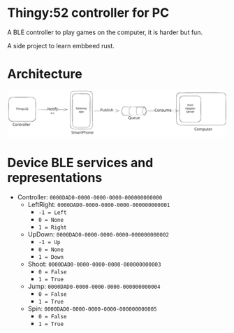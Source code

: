 # Thingy:52 controller for PC
A BLE controller to play games on the computer, it is harder but fun.

A side project to learn embbeed rust.

# Architecture
![Architecture Overview](docs/imgs/ArchitectureOverview.excalidraw.svg)

# Device BLE services and representations
- Controller: `0000DAD0-0000-0000-0000-000000000000`
    - LeftRight: `0000DAD0-0000-0000-0000-000000000001`
        - `-1 = Left`
        -  `0 = None`
        -  `1 = Right`
    - UpDown:    `0000DAD0-0000-0000-0000-000000000002`
        - `-1 = Up`
        -  `0 = None`
        -  `1 = Down`
    - Shoot:    `0000DAD0-0000-0000-0000-000000000003`
        - `0 = False`
        - `1 = True`
    - Jump:     `0000DAD0-0000-0000-0000-000000000004`
        - `0 = False`
        - `1 = True`
    - Spin:    `0000DAD0-0000-0000-0000-000000000005`
        - `0 = False`
        - `1 = True`

